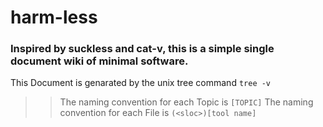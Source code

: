 # harm-less
### Inspired by suckless and cat-v, this is a simple single document wiki of minimal software.

This Document is genarated by the unix tree command ``tree -v``
>> The naming convention for each Topic is ``[TOPIC]``
>> The naming convention for each File is ``(<sloc>)[tool name]``
